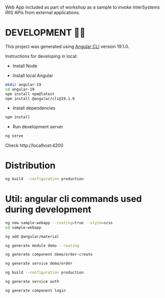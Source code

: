 
Web App included as part of workshop as a sample to invoke InterSystems IRIS APIs from external applications.

# DEVELOPMENT 👨‍💻
This project was generated using [Angular CLI](https://github.com/angular/angular-cli) version 19.1.0.

Instructions for developing in local:

* Install Node

* Install local Angular
```bash
mkdir angular-19
cd angular-19
npm install npm@latest
npm install @angular/cli@19.1.0
```

* Install dependencies
```bash
npm install
```

* Run development server
```bash
ng serve
```

Check http://localhost:4200

# Distribution
```bash
ng build --configuration production
```

# Util: angular cli commands used during development

```bash
ng new sample-webapp --routing=true --style=scss
cd sample-webapp

ng add @angular/material

ng generate module demo --routing

ng generate component demo/order-create

ng generate service demo/order

ng build --configuration production

ng generate service auth

ng generate component login
```